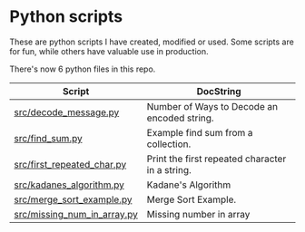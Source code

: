 # Python scripts

These are python scripts I have created, modified or used. Some scripts are for fun, while others have valuable use in production.

There's now 6 python files in this repo.

| Script  | DocString |
| ------------- | ------------- |
|<a href="./src/decode_message.py">src/decode\_message.py</a>|Number of Ways to Decode an encoded string.|
|<a href="./src/find_sum.py">src/find\_sum.py</a>|Example find sum from a collection.|
|<a href="./src/first_repeated_char.py">src/first\_repeated\_char.py</a>|Print the first repeated character in a string.|
|<a href="./src/kadanes_algorithm.py">src/kadanes\_algorithm.py</a>|Kadane's Algorithm|
|<a href="./src/merge_sort_example.py">src/merge\_sort\_example.py</a>|Merge Sort Example.|
|<a href="./src/missing_num_in_array.py">src/missing\_num\_in\_array.py</a>|Missing number in array|
